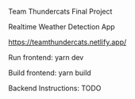 Team Thundercats Final Project

Realtime Weather Detection App

https://teamthundercats.netlify.app/

Run frontend:
yarn dev

Build frontend: 
yarn build

Backend Instructions: 
TODO